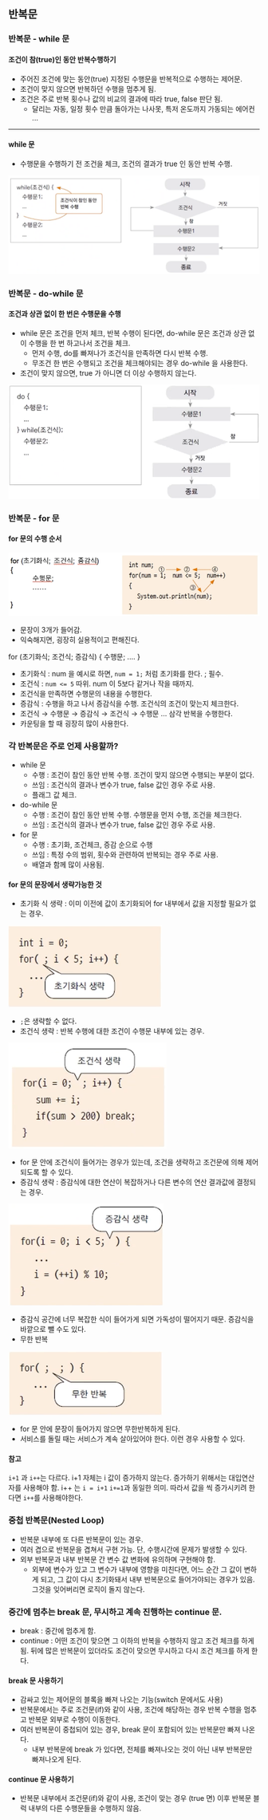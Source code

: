 ## 반복문
### 반복문 - while 문
#### 조건이 참(true)인 동안 반복수행하기
- 주어진 조건에 맞는 동안(true) 지정된 수행문을 반복적으로 수행하는 제어문. 
- 조건이 맞지 않으면 반복하던 수행을 멈추게 됨.
- 조건은 주로 반복 횟수나 값의 비교의 결과에 따라 true, false 판단 됨.
  - 달리는 자동, 일정 횟수 만큼 돌아가는 나사못, 특저 온도까지 가동되는 에어컨 ...
-------
#### while 문
- 수행문을 수행하기 전 조건을 체크, 조건의 결과가 true 인 동안 반복 수행.

![img.png](img.png)

### 반복문 - do-while 문
#### 조건과 상관 없이 한 번은 수행문을 수행
- while 문은 조건을 먼저 체크, 반복 수행이 된다면, do-while 문은 조건과 상관 없이 수행을 한 번 하고나서 조건을 체크.
  - 먼저 수행, do를 빠져나가 조건식을 만족하면 다시 반복 수행. 
  - 무조건 한 번은 수행되고 조건을 체크해야되는 경우 do-while 을 사용한다.
- 조건이 맞지 않으면, true 가 아니면 더 이상 수행하지 않는다.

![img_1.png](img_1.png)


### 반복문 - for 문
#### for 문의 수행 순서

![img_2.png](img_2.png)
- 문장이 3개가 들어감. 
- 익숙해지면, 굉장히 실용적이고 편해진다.

for (초기화식; 조건식; 증감식)
{
  수행문;
  ....
}
- 초기화식 : num 을 예시로 하면, `num = 1;` 처럼 초기화를 한다. ; 필수.
- 조건식 : `num <= 5` 따위. num 이 5보다 같거나 작을 때까지.  
- 조건식을 만족하면 수행문의 내용을 수행한다.
- 증감식 : 수행을 하고 나서 증감식을 수행. 조건식의 조건이 맞는지 체크한다. 
- 조건식 → 수행문 → 증감식 → 조건식 → 수행문 ... 삼각 반복을 수행한다.
- 카운팅을 할 때 굉장히 많이 사용한다.

### 각 반복문은 주로 언제 사용할까? 
- while 문 
  - 수행 : 조건이 참인 동안 반복 수행. 조건이 맞지 않으면 수행되는 부분이 없다.
  - 쓰임 : 조건식의 결과나 변수가 true, false 값인 경우 주로 사용.
  - 플래그 값 체크. 
- do-while 문
  - 수행 : 조건이 참인 동안 반복 수행. 수행문을 먼저 수행, 조건을 체크한다.
  - 쓰임 : 조건식의 결과나 변수가 true, false 값인 경우 주로 사용.
- for 문
  - 수행 : 초기화, 조건체크, 증감 순으로 수행
  - 쓰임 : 특정 수의 범위, 횟수와 관련하여 반복되는 경우 주로 사용. 
  - 배열과 함께 많이 사용됨.

#### for 문의 문장에서 생략가능한 것
- 초기화 식 생략 : 이미 이전에 값이 초기화되어 for 내부에서 값을 지정할 필요가 없는 경우.

![img_3.png](img_3.png)
- `;`은 생략할 수 없다.
- 조건식 생략 : 반복 수행에 대한 조건이 수행문 내부에 있는 경우.

![img_4.png](img_4.png)
- for 문 안에 조건식이 들어가는 경우가 있는데, 조건을 생략하고 조건문에 의해 제어되도록 할 수 있다.
- 증감식 생략 : 증감식에 대한 연산이 복잡하거나 다른 변수의 연산 결과값에 결정되는 경우.

![img_5.png](img_5.png)
- 증감식 공간에 너무 복잡한 식이 들어가게 되면 가독성이 떨어지기 때문. 증감식을 바깥으로 뺄 수도 있다.
- 무한 반복

![img_6.png](img_6.png)
- for 문 안에 문장이 들어가지 않으면 무한반복하게 된다. 
- 서비스를 돌릴 때는 서비스가 계속 살아있어야 한다. 이런 경우 사용할 수 있다.

#### 참고
`i+1` 과 `i++`는 다르다.
i+1 자체는 i 값이 증가하지 않는다. 증가하기 위해서는 대입연산자를 사용해야 함. 
i++ 는 `i = i+1` `i+=1`과 동일한 의미. 따라서 값을 씩 증가시키려 한다면 `i++`를 사용해야한다.

### 중첩 반복문(Nested Loop)
- 반복문 내부에 또 다른 반복문이 있는 경우.
- 여러 겹으로 반복문을 겹쳐서 구현 가능. 단, 수행시간에 문제가 발생할 수 있다.
- 외부 반복문과 내부 반복문 간 변수 값 변화에 유의하며 구현해야 함. 
  - 외부에 변수가 있고 그 변수가 내부에 영향을 미친다면, 어느 순간 그 값이 변하게 되고, 그 값이 다시 초기화돼서 내부 반복문으로 들어가야되는 경우가 있음. 그것을 잊어버리면 로직이 돌지 않는다.

### 중간에 멈추는 break 문, 무시하고 계속 진행하는 continue 문. 
- break : 중간에 멈추게 함.
- continue : 어떤 조건이 맞으면 그 이하의 반복을 수행하지 않고 조건 체크를 하게 됨. 뒤에 많은 반복문이 있더라도 조건이 맞으면 무시하고 다시 조건 체크를 하게 한다.
#### break 문 사용하기
- 감싸고 있는 제어문의 블록을 빠져 나오는 기능(switch 문에서도 사용)
- 반복문에서는 주로 조건문(if)와 같이 사용, 조건에 해당하는 경우 반복 수행을 멈추고 반복문 외부로 수행이 이동한다.
- 여러 반복문이 중첩되어 있는 경우, break 문이 포함되어 있는 반복문만 빠져 나온다.
  - 내부 반복문에 break 가 있다면, 전체를 빠져나오는 것이 아닌 내부 반복문만 빠져나오게 된다.

#### continue 문 사용하기
- 반복문 내부에서 조건문(if)와 같이 사용, 조건이 맞는 경우 (true 면) 이후 반복문 블럭 내부의 다른 수행문들을 수행하지 않음.